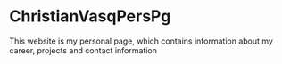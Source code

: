 # ChristianVasqPersPg
This website is my personal page, which contains information about my career, projects and contact information
